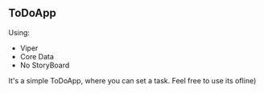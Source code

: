 ## ToDoApp ##

Using:
* Viper
* Core Data
* No StoryBoard

It's a simple ToDoApp, where you can set a task. Feel free to use its ofline)
